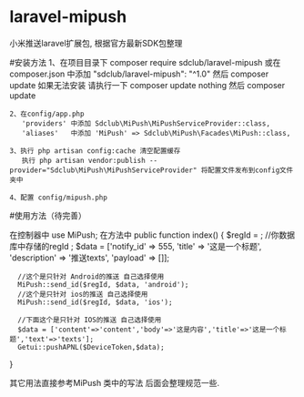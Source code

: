 # laravel-mipush
小米推送laravel扩展包, 根据官方最新SDK包整理

#安装方法
    1、在项目目录下 composer require sdclub/laravel-mipush
       或在 composer.json 中添加 "sdclub/laravel-mipush": "^1.0" 然后 composer update
       如果无法安装 请执行一下 composer update nothing 然后 composer update

    2、在config/app.php
       'providers' 中添加 Sdclub\MiPush\MiPushServiceProvider::class,
       'aliases'   中添加 'MiPush' => Sdclub\MiPush\Facades\MiPush::class,

    3、执行 php artisan config:cache 清空配置缓存
       执行 php artisan vendor:publish --provider="Sdclub\MiPush\MiPushServiceProvider" 将配置文件发布到config文件夹中

    4、配置 config/mipush.php

#使用方法（待完善）

  在控制器中 use MiPush;
  在方法中
  public function index()
  {
      $regId = ; //你数据库中存储的regId ;
      $data = ['notify_id' => 555, 'title' => '这是一个标题', 'description' => '推送texts', 'payload' => []];

      //这个是只针对 Android的推送 自己选择使用
      MiPush::send_id($regId, $data, 'android');
      //这个是只针对 ios的推送 自己选择使用
      MiPush::send_id($regId, $data, 'ios');

      //下面这个是只针对 IOS的推送 自己选择使用
      $data = ['content'=>'content','body'=>'这是内容','title'=>'这是一个标题','text'=>'texts'];
      Getui::pushAPNL($DeviceToken,$data);
  }

其它用法直接参考MiPush 类中的写法 后面会整理规范一些.
